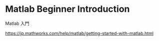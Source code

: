# Matlab Beginner Introduction

Matlab 入門

https://jp.mathworks.com/help/matlab/getting-started-with-matlab.html